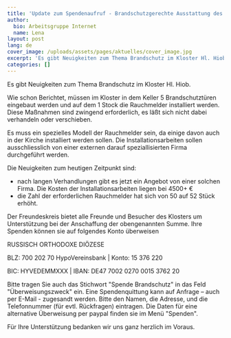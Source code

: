```yaml
---
title: 'Update zum Spendenaufruf - Brandschutzgerechte Ausstattung des Klosters'
author:
  bio: Arbeitsgruppe Internet
  name: Lena
layout: post
lang: de
cover_image: /uploads/assets/pages/aktuelles/cover_image.jpg
excerpt: 'Es gibt Neuigkeiten zum Thema Brandschutz im Kloster Hl. Hiob. Wie schon Berichtet, müssen im Kloster in dem Keller 5 Brandschutztüren eingebaut werden und auf dem 1 Stock die Rauchmelder installiert werden. Diese Maßnahmen sind zwingend erforderlich, es lässt sich nicht dabei verhandeln oder verschieben.'
categories: []
---
```

Es gibt Neuigkeiten zum Thema Brandschutz im Kloster Hl. Hiob.

Wie schon Berichtet, müssen im Kloster in dem Keller 5 Brandschutztüren eingebaut werden und auf dem 1 Stock die Rauchmelder installiert werden. Diese Maßnahmen sind zwingend erforderlich, es läßt sich nicht dabei verhandeln oder verschieben.

Es muss ein spezielles Modell der Rauchmelder sein, da einige davon auch in der Kirche installiert werden sollen. Die Installationsarbeiten sollen ausschliesslich von einer externen darauf speziallisierten Firma durchgeführt werden.

Die Neuigkeiten zum heutigen Zeitpunkt sind:

- nach langen Verhandlungen gibt es jetzt ein Angebot von einer solchen Firma. Die Kosten der Installationsarbeiten liegen bei 4500+ €
- die Zahl der erforderlichen Rauchmelder hat sich von 50 auf 52 Stück erhöht.

Der Freundeskreis bietet alle Freunde und Besucher des Klosters um Unterstützung bei der Anschaffung der obengenannten Summe.
Ihre Spenden können sie auf folgendes Konto überweisen

RUSSISCH ORTHODOXE DIÖZESE

BLZ: 700 202 70 HypoVereinsbank | Konto: 15 376 220

BIC: HYVEDEMMXXX | IBAN: DE47 7002 0270 0015 3762 20

Bitte tragen Sie auch das Stichwort "Spende Brandschutz" in das Feld "Überweisungszweck" ein. Eine Spendenquittung kann auf Anfrage – auch per E-Mail - zugesandt werden. Bitte den Namen, die Adresse, und die Telefonnummer (für evtl. Rückfragen) eintragen. Die Daten für eine alternative Überweisung per paypal finden sie im Menü "Spenden".

Für Ihre Unterstützung bedanken wir uns ganz herzlich im Voraus.
